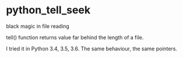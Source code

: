 # python_tell_seek
black magic in file reading 

tell() function returns value far behind the length of a file. 

I tried it in Python 3.4, 3.5, 3.6. 
The same behaviour, the same pointers.
